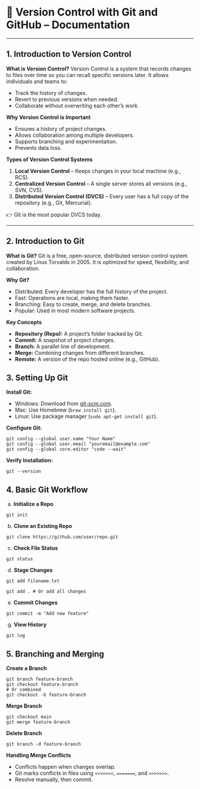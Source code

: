 # 📘 Version Control with Git and GitHub – Documentation

------

## 1. Introduction to Version Control

**What is Version Control?**
 Version Control is a system that records changes to files over time so you can recall specific versions later. It allows individuals and teams to:

- Track the history of changes.
- Revert to previous versions when needed.
- Collaborate without overwriting each other’s work.

**Why Version Control is Important**

- Ensures a history of project changes.
- Allows collaboration among multiple developers.
- Supports branching and experimentation.
- Prevents data loss.

**Types of Version Control Systems**

1. **Local Version Control** – Keeps changes in your local machine (e.g., RCS).
2. **Centralized Version Control** – A single server stores all versions (e.g., SVN, CVS).
3. **Distributed Version Control (DVCS)** – Every user has a full copy of the repository (e.g., Git, Mercurial).

👉 Git is the most popular DVCS today.

------

## 2. Introduction to Git

**What is Git?**
 Git is a free, open-source, distributed version control system created by Linus Torvalds in 2005. It is optimized for speed, flexibility, and collaboration.

**Why Git?**

- Distributed: Every developer has the full history of the project.
- Fast: Operations are local, making them faster.
- Branching: Easy to create, merge, and delete branches.
- Popular: Used in most modern software projects.

**Key Concepts**

- **Repository (Repo):** A project’s folder tracked by Git.
- **Commit:** A snapshot of project changes.
- **Branch:** A parallel line of development.
- **Merge:** Combining changes from different branches.
- **Remote:** A version of the repo hosted online (e.g., GitHub).

## 3. Setting Up Git

**Install Git:**

- Windows: Download from [git-scm.com](https://git-scm.com?utm_source=chatgpt.com).
- Mac: Use Homebrew (`brew install git`).
- Linux: Use package manager (`sudo apt-get install git`).

**Configure Git:**

```
git config --global user.name "Your Name"
git config --global user.email "youremail@example.com"
git config --global core.editor "code --wait"
```

**Verify Installation:**

```
git --version
```

## 4. Basic Git Workflow

​	a. **Initialize a Repo**

```
git init
```

​	b. **Clone an Existing Repo**

```
git clone https://github.com/user/repo.git
```

​	c. **Check File Status**

```
git status
```

​	d. **Stage Changes**

```
git add filename.txt

git add . # Or add all changes
```

​	e. **Commit Changes**

```
git commit -m "Add new feature"
```

​	g. **View History**

```
git log
```

## 5. Branching and Merging

**Create a Branch**

```
git branch feature-branch
git checkout feature-branch
# Or combined
git checkout -b feature-branch
```

**Merge Branch**

```
git checkout main
git merge feature-branch
```

**Delete Branch**

```
git branch -d feature-branch
```

**Handling Merge Conflicts**

- Conflicts happen when changes overlap.
- Git marks conflicts in files using `<<<<<<<`, `=======`, and `>>>>>>>`.
- Resolve manually, then commit.